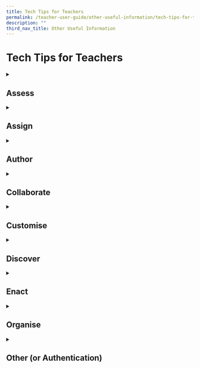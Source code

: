 ```yaml
---
title: Tech Tips for Teachers
permalink: /teacher-user-guide/other-useful-information/tech-tips-for-teachers/
description: ""
third_nav_title: Other Useful Information
---
```

<h1 id="tech-tips-for-teachers">Tech Tips for Teachers</h1>

<details>
<summary><h2 id="assess">Assess</h2>
</summary>
<ol>
<li><strong>I can’t download student marks and responses in Heatmap. When I click on the incoming notification that the download is ready (this can take up to 10 to 15 minutes), nothing happens.</strong></li>
<li><p><strong>When I click to download a zipped resource, nothing happens.</strong></p>
<p> For Q1 and Q2, you will need to ensure that your browser settings for the SLS site is set to “enable pop-ups” by going to Settings -&gt; Privacy and Security -&gt; Site Settings. This is a known issue for Chrome and Safari browsers.</p>
<p> For more information, download the <a href="https://www.learning.moe.edu.sg/sls/media/images/UpdatedAssets/Teacher/UsefulResources/Enable-Pop-ups-Guide.pdf">"Enable Pop-up" Guide</a>.</p>
</li>
<li><p><strong>I am not able to extract zipped files (e.g. student responses) that I have downloaded from SLS because of the length of the file names.</strong></p>
<p> Try shortening the name of the zip file and also extracting it into the root drive (e.g. “D:/”).</p>
</li>
<li><p><strong>Can a teacher provide feedback/mass feedback to questions in quizzes that are not Teacher-Marked Quizzes?</strong></p>
<p> Yes, teachers are able to provide feedback to multiple students for a Free-Response, Audio-Response, and File-Submission question within an Activity, or a Quiz.</p>
<p> For more information, visit Add Teacher’s Feedback.</p>
<p> When you set any quiz as a Team Quiz, all members of the same Activity Team will also receive the same feedback.</p>
<p> For more information, visit Create Teams.</p>
<p> However, teachers can award marks to multiple students for such question types in a Teacher-Marked Quiz only.</p>
<p> For more information, visit <a href="https://www.learning.moe.edu.sg/sls/teachers/user-guide/vle/teacher/AssignmentFeedback/MarkQuiz.html">Mark a Teacher-Marked Quiz</a>.</p>
</li>
<li><p><strong>What are the affordances for teachers with Google Integration in SLS?</strong></p>
<p> With Google Integration, teachers can seamlessly embed existing teaching resources into SLS, which will be pre-populated for individual students. Marking and providing feedback can be easily done through SLS as well. To view the overall class progress and submission, teachers may do so from the Monitor Assignment page. Marking of Google Files will have to be done individually. </p>
<p> For more information on Google Integration, visit About Google Integration [hyperlink].</p>
<p> For more information on marking on Google Files, visit Mark Google-Attached Files [hyperlink].</p>
<p> For more information on monitoring your students’ Assignment, visit Monitor Students’ Responses in an Assignment.</p>
</li>
<li><p><strong>Can students retrieve their work on Google Apps easily if done in SLS?</strong></p>
<p> Yes, they can open their work directly from the Assignment.</p>
</li>
<li><p><strong>Does SLS have an exam/test mode?</strong>
SLS has a range of features that support assessment. One of them is the “Assessment” feature that can be used on SSOE2 ACAD device with ITD lock down mode.</p>
</li>
</ol>
</details>
<details>
<summary>
<h2 id="assign">Assign</h2>
</summary>
<ol>
<li><p><strong>How do I recover a missing Assignment? (New in R19)</strong></p>
<p> If you are unable to find an Assignment, it may have been deleted accidentally by yourself, or by one of the co-teachers in the Class Group.</p>
<p> Deleted Assignments cannot be recovered. To avoid accidental deletion, please read the warning prompt before clicking <strong>OK</strong>.</p>
<p> To prevent co-teachers from accidentally deleting an Assignment, you may wish to change their role to “Observer” or “Liaison Teacher”.</p>
<p> For more information on deleting an Assignment, visit <a href="https://www.learning.moe.edu.sg/sls/teachers/user-guide/vle/teacher/ClassGroupManagement/CreateGroup.html">Delete an Assignment</a>.</p>
<p> For more information on the roles within a Class Group, visit <a href="https://www.learning.moe.edu.sg/sls/teachers/user-guide/vle/teacher/AssignmentFeedback/DeleteAssignment.html">Create a Class Group</a>.</p>
</li>
<li><p><strong>Why is there a 100-assignee limit for each Assignment?</strong></p>
<p> There is no limit to the number of users you can add to a Class Group. However, when an Assignment is assigned to a Class Group with more than 100 students, there will be 1 Assignment Card, for every 100 students or part thereof.</p>
<p> This would make the monitoring of Assignments easier and allow the system to load more efficiently without having to fetch a large amount of data per Assignment.</p>
</li>
</ol>
	</details>
<details>
<summary>
<h2 id="author">Author</h2>
</summary>
	<ol>
<li><p><strong>How do I copy a Rubric to use in another question?</strong></p>
<p> You cannot copy a rubric directly but you can add the question with rubrics from Add Existing questions from Library. You might wish to add a unique keyword in the keyword tags of the question (e.g. 01rubric) so that it is easy to search when you Add Questions from Library or Questions from Starred Resources during Lesson design.</p>
<p> Tip: Star the question with rubrics so that you can easily add it to your Lesson</p>
<p> For more information, visit Add Existing Components from Resources [hyperlink page] or Star Resources [hyperlink page].</p>
</li>
<li><p><strong>If an existing Activity from the MOE Library is added to a Lesson, will the Lesson be automatically updated if the Activity has been updated in MOE Library?</strong></p>
<p> No, the newly created Lesson is considered a separate Lesson. However, if the student accesses the MOE Library Lesson directly, he/she will receive a banner notification indicating that there is an updated version of the Lesson.</p>
</li>
<li><p><strong>How do I easily add superscript and subscript in the Rich Text Editor?</strong></p>
<p> The best way is to use the handwriting tool in the new equation (WIRIS) editor, which can be accessed by clicking the icon that looks like a “C” and subsequently clicking on the handwriting bar on the right of the subpage that pops up. As you write, you can confirm that the editor is reading your handwriting correctly by checking the bottom right of the editor. The Equation Editor will be enhanced in R16 (Dec 2021) to make old equations copyable and editable.</p>
<p> For more information, visit <a href="https://www.learning.moe.edu.sg/sls/teachers/user-guide/vle/teacher/RichText/InsertMathChem.html">Insert Mathematical or Chemical Equation</a>.</p>
</li>
<li><p><strong>What type of Activities will allow my students to have multiple attempts?</strong></p>
<p> For Quizzes, you can only return a Teacher-Marked Quiz to students for them to Reattempt after you have marked it.</p>
<p> For non-quizzes, most Components will allow for multiple attempts. You can adjust the number of attempts for a Component by editing the <strong>Number of Tries</strong> found at the bottom. If a student has submitted an incorrect answer, they will be prompted to <strong>Try Again</strong>. Components that do not allow for multiple attempts include Interactive Thinking Tool, Poll, Free-Response Question, Audio-Response Question, File-Submission Question.</p>
<p> Students have the option of saving their responses as drafts by clicking the <strong>Save as Draft</strong> button. Their responses will be saved and they will be able to resume their work. This is possible for all component types except for Interactive Thinking Tool and Poll.</p>
<p> For more information on the types of Quizzes, visit <a href="https://www.learning.moe.edu.sg/sls/teachers/user-guide/vle/teacher/LessonManagement/AddActivity.html">Add Activity from Library and Starred Resources</a>.</p>
<p> For more information on how to Release a Quiz, visit <a href="https://www.learning.moe.edu.sg/sls/teachers/user-guide/vle/teacher/AssignmentFeedback/ReleaseQuiz.html">Release a Teacher-Marked Quiz</a>.</p>
</li>
<li><p><strong>When embedding Google Files into SLS, will the original Google File be edited/changed?</strong></p>
<p> The original Google Files will not be edited as a copy of the file will be stored in SLS.</p>
</li>
<li><p><strong>For SLS Google Integration, where will the files be stored, and will they count towards our storage limits?</strong></p>
<p> Google Files will be stored on SLS and will not count towards Google Drive storage limits.</p>
</li>
<li><p><strong>For the QTI feature, the suggested website for converting the files requires a paid subscription after 2 trials. Is there a free version?</strong>
We understand the limitations with the trial account and encourage you to check with your school if there is budget to apply for a paid subscription account.</p>
</li>
</ol>
	</details>
<details>
<summary>
<h2 id="collaborate">Collaborate</h2>
	</summary>
<ol>
<li><p><strong>Can I share the URL to a particular Section (e.g. section B) with other teachers? (New in R19)</strong></p>
<p> Yes, from R19 you are able to share the URL to a particular Section with other teachers. You can also add links to Sections within your Lesson.</p>
<p> If the Lesson is in My Drive, you will need to Share the Lesson with the other teacher before the teacher can access the Section URL.</p>
<p> If you are sharing a Section URL from a Lesson in MOE Library/Community Gallery, teachers will be able to access the Section via the Section URL.</p>
<p> Note: You cannot share a Section URL from MOE Library with students. The Section URL will redirect students to the cover page of the Lesson.</p>
</li>
<li><p><strong>How can we modify the sharing permissions of the Google files for students?</strong></p>
<p> These permissions will be automatically handled by SLS.</p>
</li>
<li><p><strong>Once the teacher has unsubmitted a Team Quiz, can the team continue working on the same Google File? Can other teams give input?</strong> </p>
<p> Teams can continue to refine their answers in the Google File if the Team Quiz is in a Teacher-Marked Quiz. When the teacher unsubmits the Quiz, the team will be given editing permissions to the same Google File.</p>
<p> When a teacher releases a Teacher-Marked Quiz, students will no longer be able to edit the Google File. They will only be granting View-Only rights.</p>
<p> For more information, visit Unsubmit a Teacher-Marked Quiz [hyperlink].</p>
</li>
<li><p><strong>Is it possible to select a student (i.e team leader) to submit a Team Quiz response?</strong></p>
<p> For now, any student from the team can submit the Team Quiz response.</p>
</li>
<li><p><strong>Will there be a forum feature in SLS for students to collaborate? (New in R19)</strong></p>
<p> Yes, there already is! Within each Class Group is a Forum tab for collaboration. From R19, it has been enhanced to allow teachers to create Discussion Topics and Polls. Students can also be granted permission to create Posts and Polls.  </p>
<p> For more information on Class Group Forums, visit About the Forum [hyperlink]</p>
</li>
<li><p><strong>Can there be a function to share folders in My Drive to other colleagues?</strong>
We discourage the sharing of large number of resources in SLS, or a single resource to a large number of users.  Please consider setting up a Staff Class Group with the users you are sharing the resources with, and upload the resources into Class Group Resources.  This allows the co-teachers in the group to download the specific resources they need directly, and work collaboratively with every other co-teacher in the Class Group on the resources (as if they were shared).</p>
</li>
<li><strong>If we want to use the Google Docs feature, do we still need to get the students to manually link their iCON in SLS?</strong>
Students can link any Gmail account (including personal ones) with SLS. They only need to do it once and can subsequently access Google Apps through SLS.</li>
</ol>
		</details>
<details>
<summary>
<h2 id="customise">Customise</h2>
	</summary>
<ol>
<li><p><strong>Must students link their iCON accounts with SLS?</strong></p>
<p> SLS will work with any Google account. However, we recommend students link their student iCON accounts to ensure seamless learning.</p>
</li>
<li><p><strong>If we link to our personal email, is it still possible to still store students' work in Google classroom?</strong></p>
<p> The students’ work will be stored on SLS and not on Google Classroom.</p>
</li>
<li><p><strong>Can we link more than one Google account?</strong></p>
<p> Only one Google account can be linked at a time.</p>
</li>
</ol>
</details>
<details>
<summary>
<h2 id="discover">Discover</h2>
</summary>
	<ol>
<li><p><strong>I tried to embed a website using the embed code/URL but SLS does not allow me to.</strong></p>
<p> If a website has not been whitelisted, you will not be able to embed the site in SLS. An alternative would be to insert a link in the Rich Text Editor by clicking <strong>Insert/edit link</strong> (<strong>Chain</strong> icon). You have the option to decide whether the link will be opened in a new window or the current window. When students click on the link, they will be redirected accordingly.</p>
<p> For more information, visit <a href="https://www.learning.moe.edu.sg/sls/teachers/user-guide/vle/teacher/UsefulResources/Whitelist.html">Whitelisted Websites for Embedding</a>.</p>
</li>
<li><p><strong>The YouTube videos in my Lessons are not accessible.</strong></p>
<p> This could be due to a variety of reasons. First check that the video has not been taken down by YouTube by trying to access the video link outside SLS. Secondly, if the device is a student Personal Learning Device (PLD) with a Device Management Application (DMA), it could be blocked by the DMA. You will know this is the case if the student can access the Youtube video on his/her phone. In this case, ask your DMA vendor to whitelist the video. Thirdly, if the YouTube video is only inaccessible on the school network, then it is likely that the video is not whitelisted on SSN. You may wish to approach your network administrator for help.</p>
</li>
<li><p><strong>Are there likely to be future collaborations with other Apps (e.g Nearpod, Microsoft)?</strong></p>
<p> For now, only Google has been integrated with SLS. However, the team is exploring other possible integrations. Should you wish to request for an app, kindly write to helpdesk@sls.ufinity.com.</p>
</li>
<li><p><strong>Is Kami whitelisted and approved to install/add on in all school laptops?</strong></p>
<p> Yes, Kami has been whitelisted for SSOE devices. Should you face any issues installing it on your SSOE device, please approach your school IT administrator or HOD ICT.</p>
</li>
</ol>
</details>
	<details>
<summary>
<h2 id="enact">Enact</h2>
</summary>
	<ol>
<li><p><strong>How do I control student access to Activities/Sections in Assignments?</strong></p>
<p> Before you assign the Lesson, you may click the <strong>Edit</strong> icon on the Assignment Card (<strong>Pencil</strong> icon on the top right of the Card) and select the <strong>Activity Assignment</strong> tab. If you have assigned the Lesson, enter the Assignment and open the right menu. Select <strong>Manage Assignment Settings</strong> followed by the <strong>Activity Assignment</strong> tab. Toggle the access on/off to for access rights.</p>
<p> You are also able to toggle the access to the Sections and Activities by clicking from the <strong>Lesson Plan</strong>.</p>
<p> For more information, visit <a href="https://www.learning.moe.edu.sg/sls/teachers/user-guide/vle/teacher/AssignmentFeedback/ChangeAccess.html">Change Access to Activities</a>.</p>
</li>
<li><p><strong>Why do I have to enter an ITT or Discussion Card to view Comments?</strong></p>
<p> ITT and Discussion Cards have been enlarged to allow teachers and students to view more of the body message (especially when there is a Media Object attached). As such, Comments are placed within Cards, reducing the amount of text shown on the screen which helps ensure a pleasant user experience.</p>
</li>
</ol>
	</details>
<details>
<summary>
<h2 id="organise">Organise</h2>
	</summary>
<ol>
<li><p><strong>Will form teachers be given a class with their form classes on SLS? Right now, form teachers who do not teach the whole class have to form their own teaching groups in order to conduct FTGP lessons.</strong></p>
<p> Schools are advised to create a class in School Cockpit (containing the form class students and teacher) and tag the class to a school-based subject, e.g. CCE. Once tagged to a subject, the form classes will appear in SLS.</p>
</li>
</ol>
<ol>
<li><p><strong>Currently only teachers in the same Teaching Group can change password for students. Can SLS allow teachers to change a students’ password even if no TG is set up?</strong>
We note the request and will be looking to add this capability by Dec 2023.</p>
</li>
<li><p><strong>How will edits in School Cockpit (SC) and in SLS Class Groups affect each other?</strong>
Information will sync only one way from SC to SLS. Updates in SC will appear in SLS. However, edits in SLS Class Groups will not appear in SC.</p>
</li>
<li><p><strong>Can SC team + SLS look into a trigger button for school users to trigger a sync so that all the teaching groups involved can be updated. It takes very long for the sync to happen and manual pulling of new student names is very slow.</strong>
The R19 ability to add students to existing SLS Class Groups will allow you to add new students to a class immediately while waiting for the sync with School Cockpit.  After the sync occurs, the student will automatically be treated like other students in the Class Group.</p>
</li>
</ol>
<hr>
		</details>
<details>
<summary>
<h2 id="other-or-authentication-">Other (or Authentication)</h2>
</summary>
	<ol>
<li><strong>Are locked accounts in SLS the same as expired password?</strong> 
No, locked accounts are due to the wrong password being used too many times and need to be unlocked by an SLS school admin.
Expired passwords are those which have been unchanged for more than a year and can be automatically reset by the user.</li>
<li><strong>When students SLS account are locked, can they use MIMS to log in?</strong>
Students cannot log in to MIMS if their account is locked.  Locking accounts after multiple unsuccessful login attempts is meant to deter brute force hacking attacks.</li>
<li><strong>A flexi-adjunct teacher (FAJT), relief teacher or ICT Manager/Associate is unable to log in to SLS. What steps can be taken to resolve it?</strong></li>
<li><p><strong>I am on secondment/No-Pay-Leave and am no longer able to log in to SLS. How may I regain access to SLS?</strong></p>
<p> For Q1 and Q2,</p>
<ol>
<li>Ensure that the affected user has an active MIMS account.</li>
<li>Check that the affected user has applied and been granted with SLS access in MIMS portal (<a href="https://mims.moe.gov.sg/">https://mims.moe.gov.sg/</a>). 
Note:  SLS access can only be granted to ICT Manager/Associates if they are performing the SLS School Admin role. For assistance in applying for SLS access in MIMS, users may contact their MIMS Local Admin or SSOE 2 Service Desk (<a href="mailto:help@schools.gov.sg">help@schools.gov.sg</a>).</li>
<li>After the MIMS account has been activated and SLS access has been granted in MIMS, please allow 3 to 5 days for the SLS account to be activated.</li>
<li>If the affected user still encounters login difficulties, please contact the SLS Helpdesk (<a href="mailto:helpdesk@sls.ufinity.com">helpdesk@sls.ufinity.com</a>) for further assistance.</li>
</ol>
</li>
<li><p><strong>What is the procedure for schools to apply for SLS access for students on Leave of Absence (LOA)? Do schools still need to write in to <a href="mailto:SLS_Ops@moe.gov.sg">SLS_Ops@moe.gov.sg</a>?</strong></p>
<p> Schools are recommended to assign a student into a form class before placing the student on LOA. After which, schools may follow the procedure below:</p>
<ol>
<li>Ensure that the LOA students' MIMS accounts are active, if not, the MIMS Student Admin (SA) should reactivate their accounts.</li>
<li>If the MIMS SA has difficulties reactivating/locating the LOA students' MIMS accounts, please contact the  SSOE 2 Service Desk (<a href="mailto:help@schools.gov.sg">help@schools.gov.sg</a>) for assistance.</li>
<li><p>Please continue to send in the LOA application form to  <a href="mailto:SLS_Ops@moe.gov.sg">SLS_Ops@moe.gov.sg</a> so that the students' SLS accounts can be assigned to your school.</p>
<p>Note: If the MIMS SA has contacted SSOE Service Desk and SSOE Service Desk has provided confirmation that the MIMS account of the student does not exist, please forward the email to SLS Ops for further assistance.</p>
</li>
</ol>
</li>
<li><p><strong>I am able to log in to SLS but no longer able to access the SLS School Admin features. What can be done to reinstate my SLS School Admin role?</strong></p>
<p> Your school admin role might have been removed in the previous month’s verification exercise. If your school admin role had been removed accidentally, please request the verifier or a school leader to write in to <a href="mailto:SLS_Ops@moe.gov.sg">SLS_Ops@moe.gov.sg</a> for reinstatement of the role.</p>
<p> If your SLS account was recently inactivated (you were unable to log in) due to an inactive MIMS account, your school admin role would have been removed during account inactivation. You will need to reapply for the school admin role.</p>
<p> Please note that school admin roles are school-specific. If you have transferred to a new school, your new school would need to apply for the school admin role for you with approval from the school leader in your new school.</p>
</li>
<li><p><strong>For students new to SLS (e.g. Primary 1 students in the new year), do they log in using their MIMS account only?</strong></p>
<p> When logging into SLS for the first time, students will need to use the SLS OTP generated by their teachers and click on “Login with SLS” to set-up their accounts. For subsequent logins, students may use the MIMS login option. </p>
<p> Login via SLS will remain available to all students, including Primary 1 students. Primary school students are encouraged to use their SLS Login to access SLS (as per current practice) due to the complexity and length of the MIMS Login ID.</p>
</li>
<li><p><strong>Will MIMS login (for students) be enforced as the only way to log in for SLS in the future?</strong></p>
<p> There is no definite timeline to cease the alternate SLS login. The SLS Office will inform schools in advance of any change.</p>
</li>
<li><p><strong>A new school leader has recently joined our school. However, he/she is not included in the verification exercise email list. How can he/she be included?</strong></p>
<p> The email list for the verification exercise is generated on the 10th of each month automatically by the system. If the school leader has joined the school after the 10th of the month, he/she will be automatically included from the subsequent month’s verification.</p>
</li>
<li><p><strong>I believe I have completed the verification exercise but still received an email stating that I did not. How can I prevent this from happening?</strong></p>
<p>In December every year, there are two verification exercises ongoing simultaneously:</p>
<ol>
<li>Verification of teacher/student accounts which has to be completed by school admins</li>
<li>Verification of SLS school admin roles which has to be completed by school leaders</li>
</ol>
<p>Please ensure that both exercises have been completed.</p>
<p>In other months, only the verification of school admin role is conducted. Please ensure that the “Complete Verification” button has been clicked. Schools may also take a screenshot of the verification page showing the completion status as documentary proof.</p>
</li>
<li><p><strong>I forgot to complete the verification exercise and only realised it after the deadline. The verify users page is no longer accessible. What should I do?</strong></p>
<p>Please email <a href="mailto:SLS_Ops@moe.gov.sg">SLS_Ops@moe.gov.sg</a> before the last day of the month to inform SLS Office manually whether there are any accounts/roles which needs to be removed.</p>
</li>
<li><p><strong>How do I log a ticket in SLS?</strong></p>
<p>Send us an email at <a href="mailto:helpdesk@sls.ufinity.com">helpdesk@sls.ufinity.com</a>. Alternatively, you can click <strong>Help us improve</strong>, provide us a rating of your experience, and key in the issue in the form that follows. </p>
<p>For more information, visit <a href="https://www.learning.moe.edu.sg/sls/user-guide/vle/logintroubleshooting/LoginTroubleshooting/ContactSLSHelpdesk.html">Helpdesk</a>.</p>
</li>
<li><p><strong>Can I report bugs through SgLDC?</strong></p>
<p>SgLDC is a community meant for teachers to share, learn and design technology-enabled learning experiences for future-ready learners. While some teachers do post their experiences with SLS, often than not, other teachers in the community are quick to provide solutions.</p>
<p>Should a user wishes to report a bug, do send an email to helpdesk@sls.ufinity.com or click the “Help us improve” widget.</p>
</li>
</ol>
<h2 id="plan">Plan</h2>
<ol>
<li><p><strong>Does the timetable in SLS reflects synchronously if we update the google / outlook calendar?</strong>
No. It will not be synchronised. It will be correct at the point of import.  However, we encourage teachers to use the SLS Planner directly to plan T&amp;L related activities after the initial upload, as the Planner can be used to set new events just like a Google/Outlook calendar.</p>
</li>
<li><p><strong>For SLS Planner, can this be shared with other colleagues?</strong>
You can create events in the Class Group. Other teachers in the Class Group will then be able to see the events on their calendar.</p>
</li>
</ol>
</details>